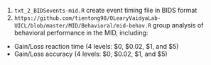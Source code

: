 1. `txt_2_BIDSevents-mid.R` create event timing file in BIDS format
2. `https://github.com/tientong98/OLearyVaidyaLab-UICL/blob/master/MID/Behavioral/mid-behav.R` group analysis of behavioral performance in the MID, including:
* Gain/Loss reaction time (4 levels: $0, $0.02, $1, and $5)
* Gain/Loss accuracy (4 levels: $0, $0.02, $1, and $5)
